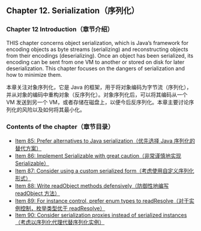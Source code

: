 ## Chapter 12. Serialization（序列化）

### Chapter 12 Introduction（章节介绍）

THIS chapter concerns object serialization, which is Java’s framework for encoding objects as byte streams (serializing) and reconstructing objects from their encodings (deserializing). Once an object has been serialized, its encoding can be sent from one VM to another or stored on disk for later deserialization. This chapter focuses on the dangers of serialization and how to minimize them.

本章关注对象序列化，它是 Java 的框架，用于将对象编码为字节流（序列化），并从对象的编码中重构对象（反序列化）。对象序列化后，可以将其编码从一个 VM 发送到另一个 VM，或者存储在磁盘上，以便今后反序列化。本章主要讨论序列化的风险以及如何将其最小化。

### Contents of the chapter（章节目录）
- [Item 85: Prefer alternatives to Java serialization（优先选择 Java 序列化的替代方案）](Chapter-12-Item-85-Prefer-alternatives-to-Java-serialization.md)
- [Item 86: Implement Serializable with great caution（非常谨慎地实现 Serializable）](Chapter-12-Item-86-Implement-Serializable-with-great-caution.md)
- [Item 87: Consider using a custom serialized form（考虑使用自定义序列化形式）](Chapter-12-Item-87-Consider-using-a-custom-serialized-form.md)
- [Item 88: Write readObject methods defensively（防御性地编写 readObject 方法）](Chapter-12-Item-88-Write-readObject-methods-defensively.md)
- [Item 89: For instance control, prefer enum types to readResolve（对于实例控制，枚举类型优于 readResolve）](Chapter-12-Item-89-For-instance-control-prefer-enum-types-to-readResolve.md)
- [Item 90: Consider serialization proxies instead of serialized instances（考虑以序列化代理代替序列化实例）](Chapter-12-Item-90-Consider-serialization-proxies-instead-of-serialized-instances.md)
